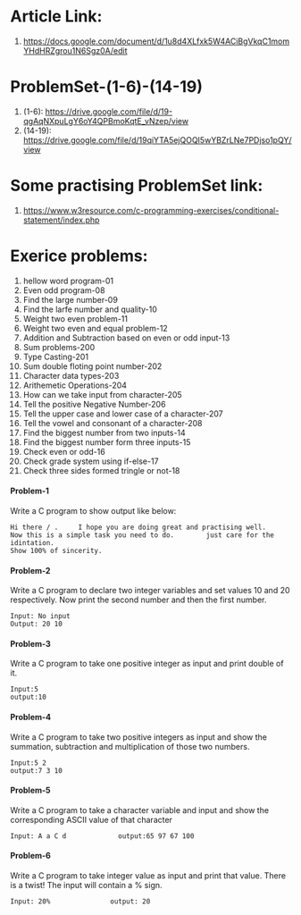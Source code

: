 #   Article Link:
1. https://docs.google.com/document/d/1u8d4XLfxk5W4ACiBgVkqC1momYHdHRZgrou1N6Sgz0A/edit


# ProblemSet-(1-6)-(14-19)
1. (1-6): https://drive.google.com/file/d/19-qgAqNXpuLgY6oY4QPBmoKqtE_vNzep/view
2. (14-19): https://drive.google.com/file/d/19qiYTA5ejQOQI5wYBZrLNe7PDjso1pQY/view

#   Some practising ProblemSet link:
1. https://www.w3resource.com/c-programming-exercises/conditional-statement/index.php


#   Exerice problems:
1. hellow word program-01
2. Even odd program-08
3. Find the large number-09
4. Find the larfe number and quality-10
5. Weight two even problem-11
6. Weight two even and equal problem-12
7. Addition and Subtraction based on even or odd input-13
8. Sum problems-200
9. Type Casting-201
10. Sum double floting point number-202
11. Character data types-203
12. Arithemetic Operations-204
13. How can we take input from character-205
14. Tell the positive Negative Number-206
15. Tell the upper case and lower case of a character-207
16. Tell the vowel and consonant of a character-208
17. Find the biggest number from two inputs-14
18. Find the biggest number form three inputs-15
19. Check even or odd-16
20. Check grade system using if-else-17
21. Check three sides formed tringle or not-18


####  Problem-1 
Write a C program to show output like below: 

    Hi there / .     I hope you are doing great and practising well.
    Now this is a simple task you need to do.        just care for the idintation.
    Show 100% of sincerity.
####  Problem-2
Write a C program to declare two integer variables and set values 10 and 20 respectively. Now print the second
number and then the first number. 

    Input: No input
    Output: 20 10
####  Problem-3
Write a C program to take one positive integer as input and print double of it. 

    Input:5
    output:10
####  Problem-4
Write a C program to take two positive integers as input and show the summation, subtraction and
multiplication of those two numbers. 

    Input:5 2 
    output:7 3 10
####  Problem-5
Write a C program to take a character variable and input and show the corresponding ASCII value of that
character

    Input: A a C d             output:65 97 67 100
####  Problem-6
Write a C program to take integer value as input and print that value. There is a twist! The input will contain a % sign. 

    Input: 20%               output: 20
